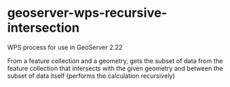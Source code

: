 # geoserver-wps-recursive-intersection
WPS process for use in GeoServer 2.22

From a feature collection and a geometry, gets the subset of data from the feature collection that intersects with the given geometry and between the subset of data itself (performs the calculation recursively)
